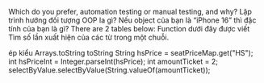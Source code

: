 Which do you prefer, automation testing or manual testing, and why?
Lập trình hướng đối tượng OOP la gì? Nếu object của bạn là “iPhone 16” thì đặc tính của bạn là gì?
There are 2 tables below:
Function dưới đây được viết
Tìm số lần xuất hiện của các từ trong một chuỗi.

ép kiểu
Arrays.toString
toString
String hsPrice = seatPriceMap.get("HS");
int hsPriceInt = Integer.parseInt(hsPrice);
int amountTicket = 2;
selectByValue.selectByValue(String.valueOf(amountTicket));